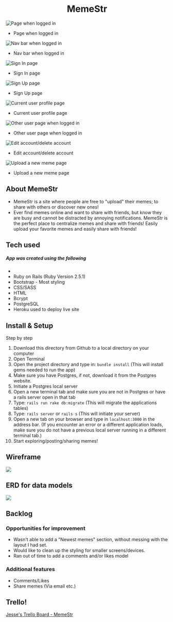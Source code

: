 # <center>MemeStr</center>

![Page when logged in](https://i.imgur.com/QgZSDyQ.png)

- Page when logged in

![Nav bar when logged in](https://i.imgur.com/6ek2nMj.png)

- Nav bar when logged in

![Sign In page](https://i.imgur.com/hAib4sh.png)

- Sign In page

![Sign Up page](https://i.imgur.com/rhj8rL4.png)

- Sign Up page

![Current user profile page](https://i.imgur.com/2oOhUdT.png)

- Current user profile page

![Other user page when logged in](https://i.imgur.com/Zomh85M.png)

- Other user page when logged in

![Edit account/delete account](https://i.imgur.com/hxuQmUT.png)

- Edit account/delete account

![Upload a new meme page](https://i.imgur.com/1eq9oFl.png)

- Upload a new meme page

## About MemeStr

- MemeStr is a site where people are free to "upload" their memes; to share with others or discover new ones!
- Ever find memes online and want to share with friends, but know they are busy and cannot be distracted by annoying notifications. MemeStr is the perfect place to centralize memes and share with friends! Easily upload your favorite memes and easily share with friends!

## Tech used

##### App was created using the following
-
- Ruby on Rails (Ruby Version 2.5.1)
- Bootstrap - Most styling
- CSS/SASS
- HTML
- Bcrypt
- PostgreSQL
- Heroku used to deploy live site

## Install & Setup
Step by step

1. Download this directory from Github to a local directory on your computer
2. Open Terminal
3. Open the project directory and type in: `bundle install` (This will install gems needed to run the app)
4. Make sure you have Postgres, if not, download it from the Postgres website.
5. Initiate a Postgres local server
6. Open a new terminal tab and make sure you are not in Postgres or have a rails server open in that tab
7. Type: `rails run rake db:migrate` (This will migrate the applications tables)
8. Type: `rails server` or `rails s` (This will initiate your server)
9. Open a new tab on your browser and type in `localhost:3000` in the address bar. (If you encounter an error or a different application loads, make sure you do not have a previous local server running in a different terminal tab.)
10. Start exploring/posting/sharing memes!



## Wireframe

![](https://i.imgur.com/zHUHL6S.png)

## ERD for data models

![](https://i.imgur.com/1erOLgJ.png)

## Backlog
### Opportunities for improvement

- Wasn't able to add a "Newest memes" section, without messing with the layout I had set.
- Would like to clean up the styling for smaller screens/devices.
- Ran out of time to add a comments and/or likes model

### Additional features

- Comments/Likes
- Share memes (Via email etc.)  

## Trello!

[Jesse's Trello Board - MemeStr](https://trello.com/b/zpBglloS "Jesse's Trello Board - MemeStr")
